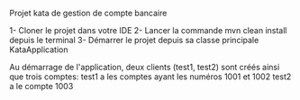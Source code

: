 Projet kata de gestion de compte bancaire

1- Cloner le projet dans votre IDE
2- Lancer la commande mvn clean install depuis le terminal
3- Démarrer le projet depuis sa classe principale KataApplication

Au démarrage de l'application, deux clients (test1, test2) sont créés ainsi que trois comptes: test1 a les comptes ayant les numéros 1001 et 1002 test2 a le compte 1003
